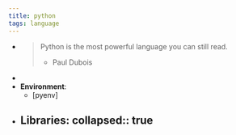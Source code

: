 ```yaml
---
title: python
tags: language
---
```


-
  >Python is the most powerful language you can still read.
  >- Paul Dubois
-
- **Environment**:
	- [pyenv]
- **Libraries**:
  collapsed:: true
	-